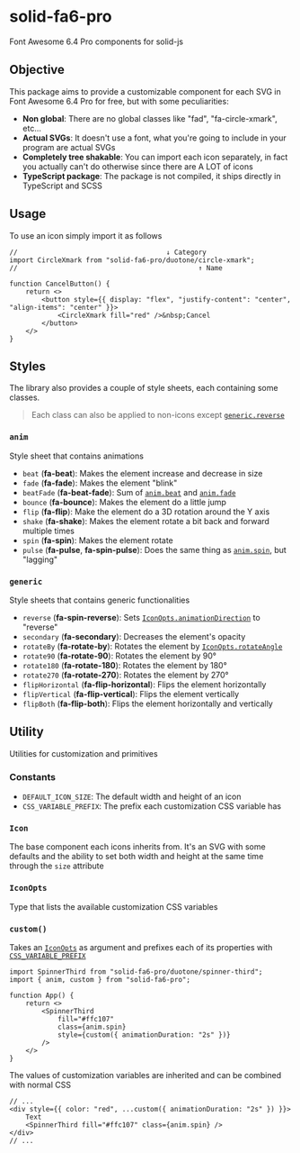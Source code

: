 
# solid-fa6-pro
Font Awesome 6.4 Pro components for solid-js

## Objective
This package aims to provide a customizable component for each SVG in Font Awesome 6.4 Pro for free, but with some peculiarities:
- **Non global**: There are no global classes like "fad", "fa-circle-xmark", etc...
- **Actual SVGs**: It doesn't use a font, what you're going to include in your program are actual SVGs
- **Completely tree shakable**: You can import each icon separately, in fact you actually can't do otherwise since there are A LOT of icons
- **TypeScript package**: The package is not compiled, it ships directly in TypeScript and SCSS

## Usage
To use an icon simply import it as follows
```tsx
//                                     ↓ Category
import CircleXmark from "solid-fa6-pro/duotone/circle-xmark";
//                                             ↑ Name

function CancelButton() {
    return <>
        <button style={{ display: "flex", "justify-content": "center", "align-items": "center" }}>
            <CircleXmark fill="red" />&nbsp;Cancel
        </button>
    </>
}
```

## Styles
The library also provides a couple of style sheets, each containing some classes.
> Each class can also be applied to non-icons except [`generic.reverse`](#generic-reverse)

### `anim`
Style sheet that contains animations
- <span id="anim-beat">`beat`</span> (**fa-beat**): Makes the element increase and decrease in size
- <span id="anim-fade">`fade`</span> (**fa-fade**): Makes the element "blink"
- `beatFade` (**fa-beat-fade**): Sum of [`anim.beat`](#anim-beat) and [`anim.fade`](#anim-fade)
- `bounce` (**fa-bounce**): Makes the element do a little jump
- `flip` (**fa-flip**): Make the element do a 3D rotation around the Y axis
- `shake` (**fa-shake**): Makes the element rotate a bit back and forward multiple times
- <span id="anim-spin">`spin`</span> (**fa-spin**): Makes the element rotate
- `pulse` (**fa-pulse**, **fa-spin-pulse**): Does the same thing as [`anim.spin`](#anim-spin), but "lagging"

### `generic`
Style sheets that contains generic functionalities
- <span id="generic-reverse">`reverse`</span> (**fa-spin-reverse**): Sets [`IconOpts.animationDirection`](#iconopts) to "reverse"
- `secondary` (**fa-secondary**): Decreases the element's opacity
- `rotateBy` (**fa-rotate-by**): Rotates the element by [`IconOpts.rotateAngle`](#iconopts)
- `rotate90` (**fa-rotate-90**): Rotates the element by 90°
- `rotate180` (**fa-rotate-180**): Rotates the element by 180°
- `rotate270` (**fa-rotate-270**): Rotates the element by 270°
- `flipHorizontal` (**fa-flip-horizontal**): Flips the element horizontally
- `flipVertical` (**fa-flip-vertical**): Flips the element vertically
- `flipBoth` (**fa-flip-both**): Flips the element horizontally and vertically

## Utility
Utilities for customization and primitives

### Constants
- `DEFAULT_ICON_SIZE`: The default width and height of an icon
- <span id="prefix">`CSS_VARIABLE_PREFIX`</span>: The prefix each customization CSS variable has

### `Icon`
The base component each icons inherits from.
It's an SVG with some defaults and the ability to set both width and height at the same time through the `size` attribute

### <span id="iconopts">`IconOpts`</span>
Type that lists the available customization CSS variables

### `custom()`
Takes an [`IconOpts`](#iconopts) as argument and prefixes each of its properties with [`CSS_VARIABLE_PREFIX`](#prefix)
```tsx
import SpinnerThird from "solid-fa6-pro/duotone/spinner-third";
import { anim, custom } from "solid-fa6-pro";

function App() {
    return <>
        <SpinnerThird
            fill="#ffc107"
            class={anim.spin}
            style={custom({ animationDuration: "2s" })}
        />
    </>
}
```
The values of customization variables are inherited and can be combined with normal CSS
```tsx
// ...
<div style={{ color: "red", ...custom({ animationDuration: "2s" }) }}>
    Text
    <SpinnerThird fill="#ffc107" class={anim.spin} />
</div>
// ...
```